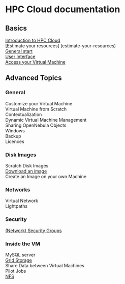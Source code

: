 # HPC Cloud documentation

## Basics
[Introduction to HPC Cloud](introduction-to-hpc-cloud)  
[Estimate your resources] (estimate-your-resources)  
[General start](general-start)  
[User Interface](user-interface)  
[Access your Virtual Machine](access-your-VM)

## Advanced Topics

### General

Customize your Virtual Machine  
Virtual Machine from Scratch  
Contextualization  
Dynamic Virtual Machine Management  
Sharing OpenNebula Objects  
Windows  
Backup  
Licences  

### Disk Images
Scratch Disk Images  
[Download an image](image_download)  
Create an Image on your own Machine  

### Networks
Virtual Network  
Lightpaths 

### Security
[(Network) Security Groups](security_groups)


### Inside the VM
MySQL server  
[Grid Storage](grid-storage)  
Share Data between Virtual Machines  
Pilot Jobs  
[NFS](NFS)

